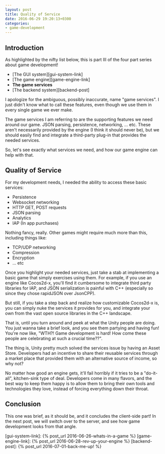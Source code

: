 ```yaml
---
layout: post
title: Quality of Service
date: 2016-06-29 19:20:13+0300
categories: 
- game-development
---
```


## Introduction

As highlighted by the nifty list below, this is part III of the four part series about game development!

+ [The GUI system][gui-system-link]
+ [The game engine][game-engine-link]
+ **The game services**
+ [The backend system][backend-post]

I apologize for the ambiguous, possibly inaccurate, name "game services". I just didn't know what to call these features, even though we use them in every single game we ever make.

The game services I am referring to are the supporting features we need around our game. JSON parsing, persistence, networking, ... etc. These aren't necessarily provided by the engine (I think it should never be), but we should easily find and integrate a third-party plug-in that provides the needed services.

So, let's see exactly what services we need, and how our game engine can help with that.

## Quality of Service

For my development needs, I needed the ability to access these basic services:

+ Persistence
+ Websocket networking
+ HTTP GET, POST requests
+ JSON parsing
+ Analytics
+ IAP (In app purchases)

Nothing fancy, really. Other games might require much more than this, including things like:

+ TCP/UDP networking
+ Compression
+ Encryption
+ ... etc

Once you highlight your needed services, just take a stab at implementing a basic game that simply exercises using them. For example, if you use an engine like Cocos2d-x, you'll find it cumbersome to integrate third party libraries for IAP, and JSON serialization is painful with C++ (especially so since they chose rapidJSON over JsonCPP).

But still, if you take a step back and realize how customizable Cocos2d-x is, you can simply nuke the services it provides for you, and integrate your own from the vast open source libraries in the C++ landscape.

That is, until you turn around and peek at what the Unity people are doing. You just wanna take a brief look, and you see them partying and having fun! You're now like, "WTH?! Game development is hard! How come these people are celebrating at such a crucial time??".

The thing is, Unity pretty much solved the services issue by having an Asset Store. Developers had an incentive to share their reusable services through a market place that provided them with an alternative source of income, so why not?

No matter how good an engine gets, it'll fail horribly if it tries to be a "do-it-all", kitchen-sink type of deal. Developers come in many flavors, and the best way to keep them happy is to allow them to bring their own tools and technologies they love, instead of forcing everything down their throat.

## Conclusion

This one was brief, as it should be, and it concludes the client-side part! In the next post, we will switch over to the server, and see how game development looks from that angle.

[gui-system-link]: {% post_url 2016-06-26-whats-in-a-game %}
[game-engine-link]: {% post_url 2016-06-28-rev-up-your-engine %}
[backend-post]: {% post_url 2016-07-01-back-me-up! %}
